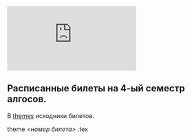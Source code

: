 ![progress](http://www.yarntomato.com/percentbarmaker/button.php?barPosition=99.9&leftFill=%66FF33 "progress") 

## Расписанные билеты на 4-ый семестр алгосов.

В [themes](https://github.com/RartemR13/AlgoEx/tree/master/themes) исходники билетов.

theme *<номер билета>* .tex
